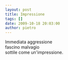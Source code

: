 ```yaml
---
layout: post
title: Impressione
tags: []
date: 2009-10-18 20:03:00
author: pietro
---
```

Immediata aggressione<br/>fascino malvagio<br/>sottile come un'impressione.
